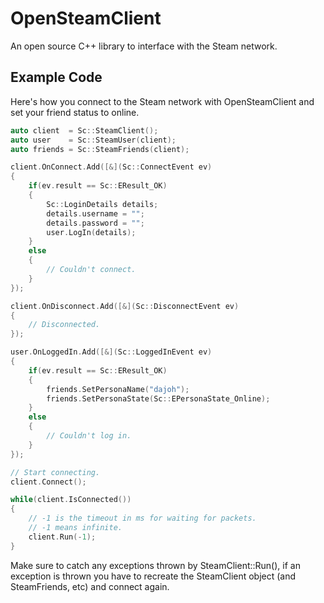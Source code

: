 OpenSteamClient
===============

An open source C++ library to interface with the Steam network.

Example Code
------------

Here's how you connect to the Steam network with OpenSteamClient and set your friend status to online.

```cpp
auto client  = Sc::SteamClient();
auto user    = Sc::SteamUser(client);
auto friends = Sc::SteamFriends(client);

client.OnConnect.Add([&](Sc::ConnectEvent ev)
{
    if(ev.result == Sc::EResult_OK)
	{
		Sc::LoginDetails details;
		details.username = "";
		details.password = "";
		user.LogIn(details);
	}
	else
	{
		// Couldn't connect.
	}
});

client.OnDisconnect.Add([&](Sc::DisconnectEvent ev)
{
	// Disconnected.
});

user.OnLoggedIn.Add([&](Sc::LoggedInEvent ev)
{
	if(ev.result == Sc::EResult_OK)
	{
		friends.SetPersonaName("dajoh");
		friends.SetPersonaState(Sc::EPersonaState_Online);
	}
	else
	{
		// Couldn't log in.
	}
});

// Start connecting.
client.Connect();

while(client.IsConnected())
{
	// -1 is the timeout in ms for waiting for packets.
	// -1 means infinite.
	client.Run(-1);
}
```

Make sure to catch any exceptions thrown by SteamClient::Run(), if an exception is thrown you have to recreate the SteamClient object (and SteamFriends, etc) and connect again.